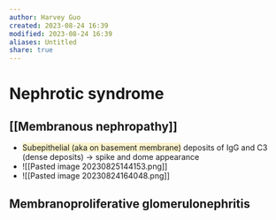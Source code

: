 ```yaml
---
author: Harvey Guo
created: 2023-08-24 16:39
modified: 2023-08-24 16:39
aliases: Untitled
share: true
---
```

# Nephrotic syndrome
## [[Membranous nephropathy]]
- <span style="background:rgba(240, 200, 0, 0.2)">Subepithelial (aka on basement membrane)</span> deposits of IgG and C3 (dense deposits) → spike and dome appearance
- ![[Pasted image 20230825144153.png]]
- ![[Pasted image 20230824164048.png]]
## Membranoproliferative glomerulonephritis

